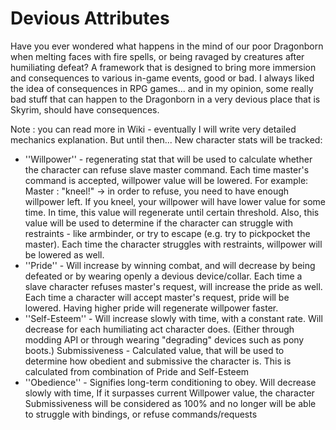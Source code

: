 # Devious Attributes
Have you ever wondered what happens in the mind of our poor Dragonborn when melting faces with fire spells, or being ravaged by creatures after humiliating defeat?
A framework that is designed to bring more immersion and consequences to various in-game events, good or bad. I always liked the idea of consequences in RPG games... and in my opinion, some really bad stuff that can happen to the Dragonborn in a very devious place that is Skyrim, should have consequences.

Note : you can read more in Wiki - eventually I will write very detailed mechanics explanation. But until then...
New character stats will be tracked:

* ''Willpower'' - regenerating stat that will be used to calculate whether the character can refuse slave master command. Each time master's command is accepted, willpower value will be lowered. For example: Master : "kneel!" -> in order to refuse, you need to have enough willpower left. If you kneel, your willpower will have lower value for some time. In time, this value will regenerate until certain threshold. Also, this value will be used to determine if the character can struggle with restraints - like armbinder, or try to escape (e.g. try to pickpocket the master). Each time the character struggles with restraints, willpower will be lowered as well.
* ''Pride'' - Will increase by winning combat, and will decrease by being defeated or by wearing openly a devious device/collar. Each time a slave character refuses master's request, will increase the pride as well. Each time a character will accept master's request, pride will be lowered. Having higher pride will regenerate willpower faster.
* ''Self-Esteem'' - Will increase slowly with time, with a constant rate. Will decrease for each humiliating act character does. (Either through modding API or through wearing "degrading" devices such as pony boots.)
Submissiveness - Calculated value, that will be used to determine how obedient and submissive the character is. This is calculated from combination of Pride and Self-Esteem
* ''Obedience'' - Signifies long-term conditioning to obey. Will decrease slowly with time, If it surpasses current Willpower value, the character Submissiveness will be considered as 100% and no longer will be able to struggle with bindings, or refuse commands/requests
